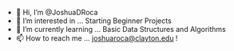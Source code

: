 - 👋 Hi, I’m @JoshuaDRoca
- 👀 I’m interested in ... Starting Beginner Projects
- 🌱 I’m currently learning ... Basic Data Structures and Algorithms
- 📫 How to reach me ... joshuaroca@clayton.edu !

<!---
JoshuaDRoca/JoshuaDRoca is a ✨ special ✨ repository because its `README.md` (this file) appears on your GitHub profile.
You can click the Preview link to take a look at your changes.
--->
